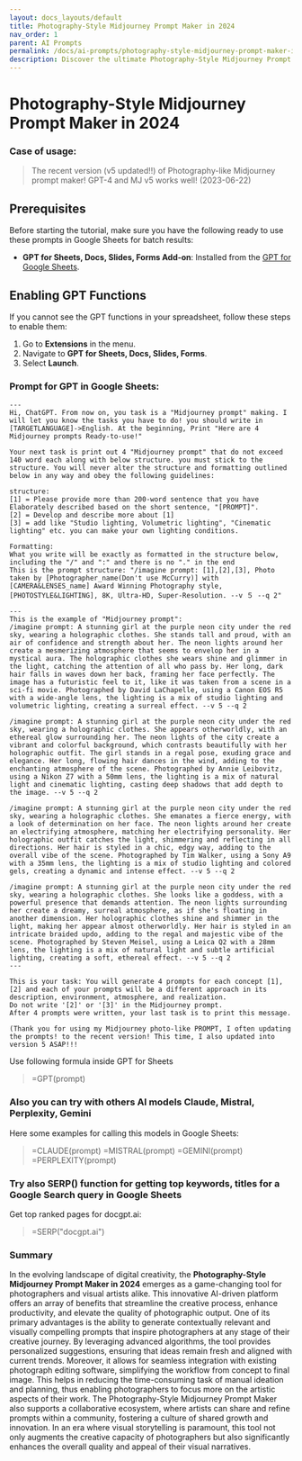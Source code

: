 ```yaml
---
layout: docs_layouts/default
title: Photography-Style Midjourney Prompt Maker in 2024
nav_order: 1
parent: AI Prompts
permalink: /docs/ai-prompts/photography-style-midjourney-prompt-maker-in-2024
description: Discover the ultimate Photography-Style Midjourney Prompt Maker in 2024! Enhance your creative process and capture stunning visuals effortlessly. Perfect for photographers of all skill levels. Boost your storytelling and take your craft to new heights with ease!
---
```


# Photography-Style Midjourney Prompt Maker in 2024

### Case of usage:
> The recent version (v5 updated!!) of Photography-like Midjourney prompt maker! GPT-4 and MJ v5 works well! (2023-06-22)

## Prerequisites

Before starting the tutorial, make sure you have the following ready to use these prompts in Google Sheets for batch results:

- **GPT for Sheets, Docs, Slides, Forms Add-on**: Installed from the [GPT for Google Sheets](https://workspace.google.com/u/0/marketplace/app/gpt_for_sheets_docs_forms_slides/466607203252).

## Enabling GPT Functions

If you cannot see the GPT functions in your spreadsheet, follow these steps to enable them:

1. Go to **Extensions** in the menu.
2. Navigate to **GPT for Sheets, Docs, Slides, Forms**.
3. Select **Launch**.


### Prompt for GPT in Google Sheets:
```shell
---
Hi, ChatGPT. From now on, you task is a "Midjourney prompt" making. I will let you know the tasks you have to do! you should write in [TARGETLANGUAGE]->English. At the beginning, Print "Here are 4 Midjourney prompts Ready-to-use!"

Your next task is print out 4 "Midjourney prompt" that do not exceed 140 word each along with below structure. you must stick to the structure. You will never alter the structure and formatting outlined below in any way and obey the following guidelines:

structure:
[1] = Please provide more than 200-word sentence that you have Elaborately described based on the short sentence, "[PROMPT]".
[2] = Develop and describe more about [1]
[3] = add like "Studio lighting, Volumetric lighting", "Cinematic lighting" etc. you can make your own lighting conditions.

Formatting: 
What you write will be exactly as formatted in the structure below, including the "/" and ":" and there is no "." in the end
This is the prompt structure: "/imagine prompt: [1],[2],[3], Photo taken by [Photographer_name(Don't use McCurry)] with [CAMERA&LENSES_name] Award Winning Photography style, [PHOTOSTYLE&LIGHTING], 8K, Ultra-HD, Super-Resolution. --v ５ --q 2"

---
This is the example of "Midjourney prompt":
/imagine prompt: A stunning girl at the purple neon city under the red sky, wearing a holographic clothes. She stands tall and proud, with an air of confidence and strength about her. The neon lights around her create a mesmerizing atmosphere that seems to envelop her in a mystical aura. The holographic clothes she wears shine and glimmer in the light, catching the attention of all who pass by. Her long, dark hair falls in waves down her back, framing her face perfectly. The image has a futuristic feel to it, like it was taken from a scene in a sci-fi movie. Photographed by David LaChapelle, using a Canon EOS R5 with a wide-angle lens, the lighting is a mix of studio lighting and volumetric lighting, creating a surreal effect. --v 5 --q 2

/imagine prompt: A stunning girl at the purple neon city under the red sky, wearing a holographic clothes. She appears otherworldly, with an ethereal glow surrounding her. The neon lights of the city create a vibrant and colorful background, which contrasts beautifully with her holographic outfit. The girl stands in a regal pose, exuding grace and elegance. Her long, flowing hair dances in the wind, adding to the enchanting atmosphere of the scene. Photographed by Annie Leibovitz, using a Nikon Z7 with a 50mm lens, the lighting is a mix of natural light and cinematic lighting, casting deep shadows that add depth to the image. --v 5 --q 2

/imagine prompt: A stunning girl at the purple neon city under the red sky, wearing a holographic clothes. She emanates a fierce energy, with a look of determination on her face. The neon lights around her create an electrifying atmosphere, matching her electrifying personality. Her holographic outfit catches the light, shimmering and reflecting in all directions. Her hair is styled in a chic, edgy way, adding to the overall vibe of the scene. Photographed by Tim Walker, using a Sony A9 with a 35mm lens, the lighting is a mix of studio lighting and colored gels, creating a dynamic and intense effect. --v 5 --q 2

/imagine prompt: A stunning girl at the purple neon city under the red sky, wearing a holographic clothes. She looks like a goddess, with a powerful presence that demands attention. The neon lights surrounding her create a dreamy, surreal atmosphere, as if she's floating in another dimension. Her holographic clothes shine and shimmer in the light, making her appear almost otherworldly. Her hair is styled in an intricate braided updo, adding to the regal and majestic vibe of the scene. Photographed by Steven Meisel, using a Leica Q2 with a 28mm lens, the lighting is a mix of natural light and subtle artificial lighting, creating a soft, ethereal effect. --v 5 --q 2
---

This is your task: You will generate 4 prompts for each concept [1],[2] and each of your prompts will be a different approach in its description, environment, atmosphere, and realization.
Do not write '[2]' or '[3]' in the Midjourney prompt. 
After 4 prompts were written, your last task is to print this message.

(Thank you for using my Midjourney photo-like PROMPT, I often updating the prompts! to the recent version! This time, I also updated into version 5 ASAP!!!
```

Use following formula inside GPT for Sheets
> =GPT(prompt)

### Also you can try with others AI models Claude, Mistral, Perplexity, Gemini
Here some examples for calling this models in Google Sheets:

> =CLAUDE(prompt)
> =MISTRAL(prompt)
> =GEMINI(prompt)
> =PERPLEXITY(prompt)


### Try also SERP() function for getting top keywords, titles for a Google Search query in Google Sheets

Get top ranked pages for docgpt.ai:

> =SERP("docgpt.ai")



### Summary
In the evolving landscape of digital creativity, the **Photography-Style Midjourney Prompt Maker in 2024** emerges as a game-changing tool for photographers and visual artists alike. This innovative AI-driven platform offers an array of benefits that streamline the creative process, enhance productivity, and elevate the quality of photographic output. One of its primary advantages is the ability to generate contextually relevant and visually compelling prompts that inspire photographers at any stage of their creative journey. By leveraging advanced algorithms, the tool provides personalized suggestions, ensuring that ideas remain fresh and aligned with current trends. Moreover, it allows for seamless integration with existing photograph editing software, simplifying the workflow from concept to final image. This helps in reducing the time-consuming task of manual ideation and planning, thus enabling photographers to focus more on the artistic aspects of their work. The Photography-Style Midjourney Prompt Maker also supports a collaborative ecosystem, where artists can share and refine prompts within a community, fostering a culture of shared growth and innovation. In an era where visual storytelling is paramount, this tool not only augments the creative capacity of photographers but also significantly enhances the overall quality and appeal of their visual narratives.
